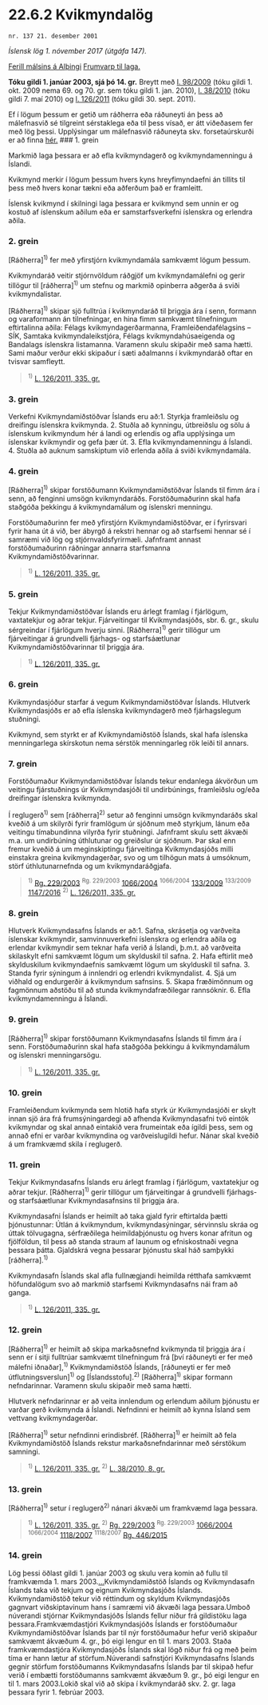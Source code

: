 # 22.6.2 Kvikmyndalög

`nr. 137 21. desember 2001`

_Íslensk lög 1. nóvember 2017 (útgáfa 147)._

[Ferill málsins á Alþingi](https://www.althingi.is/thingstorf/thingmalalistar-eftir-thingum/ferill/?ltg=127&mnr=227)
[Frumvarp til laga.](https://www.althingi.is/altext/127/s/0253.html)

**Tóku gildi 1. janúar 2003, sjá þó 14. gr.**
Breytt með
[l. 98/2009](https://althingi.is/altext/stjt/2009.098.html) (tóku gildi 1. okt. 2009 nema 69. og 70. gr. sem tóku gildi 1. jan. 2010),
[l. 38/2010](https://althingi.is/altext/stjt/2010.038.html) (tóku gildi 7. maí 2010) og
[l. 126/2011](https://althingi.is/altext/stjt/2011.126.html) (tóku gildi 30. sept. 2011).

Ef í lögum þessum er getið um ráðherra eða ráðuneyti án þess að málefnasvið sé tilgreint sérstaklega eða til þess vísað, er átt viðeðasem fer með lög þessi. Upplýsingar um málefnasvið ráðuneyta skv. forsetaúrskurði er að finna [hér.](2017015.md) ### 1. grein

Markmið laga þessara er að efla kvikmyndagerð og kvikmyndamenningu á Íslandi.

Kvikmynd merkir í lögum þessum hvers kyns hreyfimyndaefni án tillits til þess með hvers konar tækni eða aðferðum það er framleitt.

Íslensk kvikmynd í skilningi laga þessara er kvikmynd sem unnin er og kostuð af íslenskum aðilum eða er samstarfsverkefni íslenskra og erlendra aðila.

### 2. grein

[Ráðherra]<sup>1)</sup> fer með yfirstjórn kvikmyndamála samkvæmt lögum þessum.

Kvikmyndaráð veitir stjórnvöldum ráðgjöf um kvikmyndamálefni og gerir tillögur til [ráðherra]<sup>1)</sup> um stefnu og markmið opinberra aðgerða á sviði kvikmyndalistar.

[Ráðherra]<sup>1)</sup> skipar sjö fulltrúa í kvikmyndaráð til þriggja ára í senn, formann og varaformann án tilnefningar, en hina fimm samkvæmt tilnefningum eftirtalinna aðila: Félags kvikmyndagerðarmanna, Framleiðendafélagsins – SÍK, Samtaka kvikmyndaleikstjóra, Félags kvikmyndahúsaeigenda og Bandalags íslenskra listamanna. Varamenn skulu skipaðir með sama hætti. Sami maður verður ekki skipaður í sæti aðalmanns í kvikmyndaráð oftar en tvisvar samfleytt.

> <sup>1)</sup> [L. 126/2011, 335. gr.](https://althingi.is/altext/stjt/2011.126.html)

### 3. grein

Verkefni Kvikmyndamiðstöðvar Íslands eru að:1. Styrkja framleiðslu og dreifingu íslenskra kvikmynda.
2. Stuðla að kynningu, útbreiðslu og sölu á íslenskum kvikmyndum hér á landi og erlendis og afla upplýsinga um íslenskar kvikmyndir og gefa þær út.
3. Efla kvikmyndamenningu á Íslandi.
4. Stuðla að auknum samskiptum við erlenda aðila á sviði kvikmyndamála.

### 4. grein

[Ráðherra]<sup>1)</sup> skipar forstöðumann Kvikmyndamiðstöðvar Íslands til fimm ára í senn, að fenginni umsögn kvikmyndaráðs. Forstöðumaðurinn skal hafa staðgóða þekkingu á kvikmyndamálum og íslenskri menningu.

Forstöðumaðurinn fer með yfirstjórn Kvikmyndamiðstöðvar, er í fyrirsvari fyrir hana út á við, ber ábyrgð á rekstri hennar og að starfsemi hennar sé í samræmi við lög og stjórnvaldsfyrirmæli. Jafnframt annast forstöðumaðurinn ráðningar annarra starfsmanna Kvikmyndamiðstöðvarinnar.

> <sup>1)</sup> [L. 126/2011, 335. gr.](https://althingi.is/altext/stjt/2011.126.html)

### 5. grein

Tekjur Kvikmyndamiðstöðvar Íslands eru árlegt framlag í fjárlögum, vaxtatekjur og aðrar tekjur. Fjárveitingar til Kvikmyndasjóðs, sbr. 6. gr., skulu sérgreindar í fjárlögum hverju sinni. [Ráðherra]<sup>1)</sup> gerir tillögur um fjárveitingar á grundvelli fjárhags- og starfsáætlunar Kvikmyndamiðstöðvarinnar til þriggja ára.

> <sup>1)</sup> [L. 126/2011, 335. gr.](https://althingi.is/altext/stjt/2011.126.html)

### 6. grein

Kvikmyndasjóður starfar á vegum Kvikmyndamiðstöðvar Íslands. Hlutverk Kvikmyndasjóðs er að efla íslenska kvikmyndagerð með fjárhagslegum stuðningi.

Kvikmynd, sem styrkt er af Kvikmyndamiðstöð Íslands, skal hafa íslenska menningarlega skírskotun nema sérstök menningarleg rök leiði til annars.

### 7. grein

Forstöðumaður Kvikmyndamiðstöðvar Íslands tekur endanlega ákvörðun um veitingu fjárstuðnings úr Kvikmyndasjóði til undirbúnings, framleiðslu og/eða dreifingar íslenskra kvikmynda.

Í reglugerð<sup>1)</sup> sem [ráðherra]<sup>2)</sup> setur að fenginni umsögn kvikmyndaráðs skal kveðið á um skilyrði fyrir framlögum úr sjóðnum með styrkjum, lánum eða veitingu tímabundinna vilyrða fyrir stuðningi. Jafnframt skulu sett ákvæði m.a. um undirbúning úthlutunar og greiðslur úr sjóðnum. Þar skal enn fremur kveðið á um meginskiptingu fjárveitinga Kvikmyndasjóðs milli einstakra greina kvikmyndagerðar, svo og um tilhögun mats á umsóknum, störf úthlutunarnefnda og um kvikmyndaráðgjafa.

> <sup>1)</sup> [Rg. 229/2003](https://althingi.ishttps://www.reglugerd.is/reglugerdir/allar/nr/229-2003) <sup>Rg. 229/2003</sup> [1066/2004](https://althingi.ishttps://www.reglugerd.is/reglugerdir/allar/nr/1066-2004) <sup>1066/2004</sup> [133/2009](https://althingi.ishttps://www.reglugerd.is/reglugerdir/allar/nr/133-2009) <sup>133/2009</sup> [1147/2016](https://althingi.ishttps://www.reglugerd.is/reglugerdir/allar/nr/1147-2016) <sup>2)</sup> [L. 126/2011, 335. gr.](https://althingi.is/altext/stjt/2011.126.html)

### 8. grein

Hlutverk Kvikmyndasafns Íslands er að:1. Safna, skrásetja og varðveita íslenskar kvikmyndir, samvinnuverkefni íslenskra og erlendra aðila og erlendar kvikmyndir sem teknar hafa verið á Íslandi, þ.m.t. að varðveita skilaskylt efni samkvæmt lögum um skylduskil til safna.
2. Hafa eftirlit með skylduskilum kvikmyndaefnis samkvæmt lögum um skylduskil til safna.
3. Standa fyrir sýningum á innlendri og erlendri kvikmyndalist.
4. Sjá um viðhald og endurgerðir á kvikmyndum safnsins.
5. Skapa fræðimönnum og fagmönnum aðstöðu til að stunda kvikmyndafræðilegar rannsóknir.
6. Efla kvikmyndamenningu á Íslandi.

### 9. grein

[Ráðherra]<sup>1)</sup> skipar forstöðumann Kvikmyndasafns Íslands til fimm ára í senn. Forstöðumaðurinn skal hafa staðgóða þekkingu á kvikmyndamálum og íslenskri menningarsögu.

> <sup>1)</sup> [L. 126/2011, 335. gr.](https://althingi.is/altext/stjt/2011.126.html)

### 10. grein

Framleiðendum kvikmynda sem hlotið hafa styrk úr Kvikmyndasjóði er skylt innan sjö ára frá frumsýningardegi að afhenda Kvikmyndasafni tvö eintök kvikmyndar og skal annað eintakið vera frumeintak eða ígildi þess, sem og annað efni er varðar kvikmyndina og varðveislugildi hefur. Nánar skal kveðið á um framkvæmd skila í reglugerð.

### 11. grein

Tekjur Kvikmyndasafns Íslands eru árlegt framlag í fjárlögum, vaxtatekjur og aðrar tekjur. [Ráðherra]<sup>1)</sup> gerir tillögur um fjárveitingar á grundvelli fjárhags- og starfsáætlunar Kvikmyndasafnsins til þriggja ára.

Kvikmyndasafni Íslands er heimilt að taka gjald fyrir eftirtalda þætti þjónustunnar: Útlán á kvikmyndum, kvikmyndasýningar, sérvinnslu skráa og úttak tölvugagna, sérfræðilega heimildaþjónustu og hvers konar afritun og fjölföldun, til þess að standa straum af launum og efniskostnaði vegna þessara þátta. Gjaldskrá vegna þessarar þjónustu skal háð samþykki [ráðherra].<sup>1)</sup> 

Kvikmyndasafn Íslands skal afla fullnægjandi heimilda rétthafa samkvæmt höfundalögum svo að markmið starfsemi Kvikmyndasafns nái fram að ganga.

> <sup>1)</sup> [L. 126/2011, 335. gr.](https://althingi.is/altext/stjt/2011.126.html)

### 12. grein

[Ráðherra]<sup>1)</sup> er heimilt að skipa markaðsnefnd kvikmynda til þriggja ára í senn er í sitji fulltrúar samkvæmt tilnefningum frá [því ráðuneyti er fer með málefni iðnaðar],<sup>1)</sup> Kvikmyndamiðstöð Íslands, [ráðuneyti er fer með útflutningsverslun]<sup>1)</sup> og [Íslandsstofu].<sup>2)</sup> [Ráðherra]<sup>1)</sup> skipar formann nefndarinnar. Varamenn skulu skipaðir með sama hætti.

Hlutverk nefndarinnar er að veita innlendum og erlendum aðilum þjónustu er varðar gerð kvikmynda á Íslandi. Nefndinni er heimilt að kynna Ísland sem vettvang kvikmyndagerðar.

[Ráðherra]<sup>1)</sup> setur nefndinni erindisbréf. [Ráðherra]<sup>1)</sup> er heimilt að fela Kvikmyndamiðstöð Íslands rekstur markaðsnefndarinnar með sérstökum samningi.

> <sup>1)</sup> [L. 126/2011, 335. gr.](https://althingi.is/altext/stjt/2011.126.html) <sup>2)</sup> [L. 38/2010, 8. gr.](https://althingi.is/altext/stjt/2010.038.html#G8)

### 13. grein

[Ráðherra]<sup>1)</sup> setur í reglugerð<sup>2)</sup> nánari ákvæði um framkvæmd laga þessara.

> <sup>1)</sup> [L. 126/2011, 335. gr.](https://althingi.is/altext/stjt/2011.126.html) <sup>2)</sup> [Rg. 229/2003](https://althingi.ishttps://www.reglugerd.is/reglugerdir/allar/nr/229-2003) <sup>Rg. 229/2003</sup> [1066/2004](https://althingi.ishttps://www.reglugerd.is/reglugerdir/allar/nr/1066-2004) <sup>1066/2004</sup> [1118/2007](https://althingi.ishttps://www.reglugerd.is/reglugerdir/allar/nr/1118-2007) <sup>1118/2007</sup> [Rg. 446/2015](https://althingi.ishttps://www.reglugerd.is/reglugerdir/allar/nr/446-2015)

### 14. grein

Lög þessi öðlast gildi 1. janúar 2003 og skulu vera komin að fullu til framkvæmda 1. mars 2003.[…](https://www.althingi.is/lagasafn/leidbeiningar/)Kvikmyndamiðstöð Íslands og Kvikmyndasafn Íslands taka við tekjum og eignum Kvikmyndasjóðs Íslands. Kvikmyndamiðstöð tekur við réttindum og skyldum Kvikmyndasjóðs gagnvart viðskiptavinum hans í samræmi við ákvæði laga þessara.Umboð núverandi stjórnar Kvikmyndasjóðs Íslands fellur niður frá gildistöku laga þessara.Framkvæmdastjóri Kvikmyndasjóðs Íslands er forstöðumaður Kvikmyndamiðstöðvar Íslands þar til nýr forstöðumaður hefur verið skipaður samkvæmt ákvæðum 4. gr., þó eigi lengur en til 1. mars 2003. Staða framkvæmdastjóra Kvikmyndasjóðs Íslands skal lögð niður frá og með þeim tíma er hann lætur af störfum.Núverandi safnstjóri Kvikmyndasafns Íslands gegnir störfum forstöðumanns Kvikmyndasafns Íslands þar til skipað hefur verið í embætti forstöðumanns samkvæmt ákvæðum 9. gr., þó eigi lengur en til 1. mars 2003.Lokið skal við að skipa í kvikmyndaráð skv. 2. gr. laga þessara fyrir 1. febrúar 2003.
